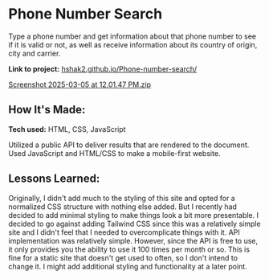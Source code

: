 # Phone Number Search
Type a phone number and get information about that phone number to see if it is valid or not, as well as receive information about its country of origin, city and carrier.

**Link to project:** [hshak2.github.io/Phone-number-search/](https://hshak2.github.io/Phone-number-search/)

[Screenshot 2025-03-05 at 12.01.47 PM.zip](https://github.com/user-attachments/files/19094361/Screenshot.2025-03-05.at.12.01.47.PM.zip)


## How It's Made:

**Tech used:** HTML, CSS, JavaScript

Utilized a public API to deliver results that are rendered to the document. Used JavaScript and HTML/CSS to make a mobile-first website.

## Lessons Learned:
Originally, I didn't add much to the styling of this site and opted for a normalized CSS structure with nothing else added. But I recently had decided to add minimal styling to make things look a bit more presentable. I decided to go against adding Tailwind CSS since this was a relatively simple site and I didn't feel that I needed to overcomplicate things with it. API implementation was relatively simple. However, since the API is free to use, it only provides you the ability to use it 100 times per month or so. This is fine for a static site that doesn't get used to often, so I don't intend to change it. I might add additional styling and functionality at a later point.
